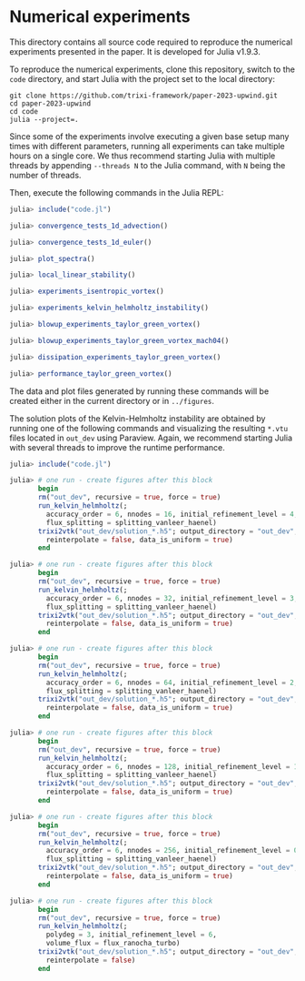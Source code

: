 # Numerical experiments

This directory contains all source code required to reproduce the numerical
experiments presented in the paper. It is developed for Julia v1.9.3.

To reproduce the numerical experiments, clone this repository, switch to the `code`
directory, and start Julia with the project set to the local directory:
```shell
git clone https://github.com/trixi-framework/paper-2023-upwind.git
cd paper-2023-upwind
cd code
julia --project=.
```
Since some of the experiments involve executing a given base setup many times with
different parameters, running all experiments can take multiple hours on a single core. We
thus recommend starting Julia with multiple threads by appending `--threads N` to the Julia
command, with `N` being the number of threads.

Then, execute the following commands in the Julia REPL:
```julia
julia> include("code.jl")

julia> convergence_tests_1d_advection()

julia> convergence_tests_1d_euler()

julia> plot_spectra()

julia> local_linear_stability()

julia> experiments_isentropic_vortex()

julia> experiments_kelvin_helmholtz_instability()

julia> blowup_experiments_taylor_green_vortex()

julia> blowup_experiments_taylor_green_vortex_mach04()

julia> dissipation_experiments_taylor_green_vortex()

julia> performance_taylor_green_vortex()
```
The data and plot files generated by running these commands will be created either in the
current directory or in `../figures`.

The solution plots of the Kelvin-Helmholtz instability are obtained by
running one of the following commands and visualizing the resulting
`*.vtu` files located in `out_dev` using Paraview. Again, we recommend starting
Julia with several threads to improve the runtime performance.

```julia
julia> include("code.jl")

julia> # one run - create figures after this block
       begin
       rm("out_dev", recursive = true, force = true)
       run_kelvin_helmholtz(;
         accuracy_order = 6, nnodes = 16, initial_refinement_level = 4,
         flux_splitting = splitting_vanleer_haenel)
       trixi2vtk("out_dev/solution_*.h5"; output_directory = "out_dev",
         reinterpolate = false, data_is_uniform = true)
       end

julia> # one run - create figures after this block
       begin
       rm("out_dev", recursive = true, force = true)
       run_kelvin_helmholtz(;
         accuracy_order = 6, nnodes = 32, initial_refinement_level = 3,
         flux_splitting = splitting_vanleer_haenel)
       trixi2vtk("out_dev/solution_*.h5"; output_directory = "out_dev",
         reinterpolate = false, data_is_uniform = true)
       end

julia> # one run - create figures after this block
       begin
       rm("out_dev", recursive = true, force = true)
       run_kelvin_helmholtz(;
         accuracy_order = 6, nnodes = 64, initial_refinement_level = 2,
         flux_splitting = splitting_vanleer_haenel)
       trixi2vtk("out_dev/solution_*.h5"; output_directory = "out_dev",
         reinterpolate = false, data_is_uniform = true)
       end

julia> # one run - create figures after this block
       begin
       rm("out_dev", recursive = true, force = true)
       run_kelvin_helmholtz(;
         accuracy_order = 6, nnodes = 128, initial_refinement_level = 1,
         flux_splitting = splitting_vanleer_haenel)
       trixi2vtk("out_dev/solution_*.h5"; output_directory = "out_dev",
         reinterpolate = false, data_is_uniform = true)
       end

julia> # one run - create figures after this block
       begin
       rm("out_dev", recursive = true, force = true)
       run_kelvin_helmholtz(;
         accuracy_order = 6, nnodes = 256, initial_refinement_level = 0,
         flux_splitting = splitting_vanleer_haenel)
       trixi2vtk("out_dev/solution_*.h5"; output_directory = "out_dev",
         reinterpolate = false, data_is_uniform = true)
       end

julia> # one run - create figures after this block
       begin
       rm("out_dev", recursive = true, force = true)
       run_kelvin_helmholtz(;
         polydeg = 3, initial_refinement_level = 6,
         volume_flux = flux_ranocha_turbo)
       trixi2vtk("out_dev/solution_*.h5"; output_directory = "out_dev",
         reinterpolate = false)
       end
```
